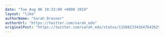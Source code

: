 ```yaml
---
date: "Tue Aug 06 19:33:09 +0000 2019"
layout: "like"
authorName: "Sarah Drasner"
authorUrl: "https://twitter.com/sarah_edo"
originalPost: "https://twitter.com/sarah_edo/status/1158823341647642625"
---
```

